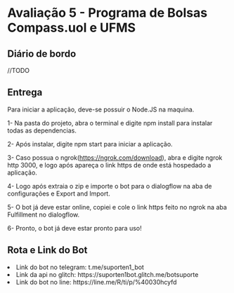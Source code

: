 # Avaliação 5 - Programa de Bolsas Compass.uol e UFMS

## Diário de bordo
//TODO

## Entrega
Para iniciar a aplicação, deve-se possuir o Node.JS na maquina.

1- Na pasta do projeto, abra o terminal e digite npm install para instalar todas as dependencias.

2- Após instalar, digite npm start para iniciar a aplicação.

3- Caso possua o ngrok(https://ngrok.com/download), abra e digite ngrok http 3000, e logo após apareça o link https de onde está hospedado a aplicação.

4- Logo após extraia o zip e importe o bot para o dialogflow na aba de configurações e Export and Import.

5- O bot já deve estar online, copiei e cole o link https feito no ngrok na aba Fulfillment no dialogflow.

6- Pronto, o bot já deve estar pronto para uso!

## Rota e Link do Bot
<li>Link do bot no telegram: t.me/suporten1_bot
<li>Link da api no glitch: https://suporten1bot.glitch.me/botsuporte 
<li>Link do bot no line: https://line.me/R/ti/p/%40030hcyfd
